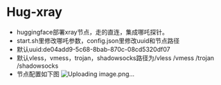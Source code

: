 # Hug-xray
* huggingface部署xray节点，走的直连，集成哪吒探针。
* start.sh里修改哪吒参数，config.json里修改uuid和节点路径
* 默认uuid:de04add9-5c68-8bab-870c-08cd5320df07
* 默认vless，vmess，trojan，shadowsocks路径为/vless  /vmess  /trojan  /shadowsocks
* 节点配置如下图
![Uploading image.png…]()


